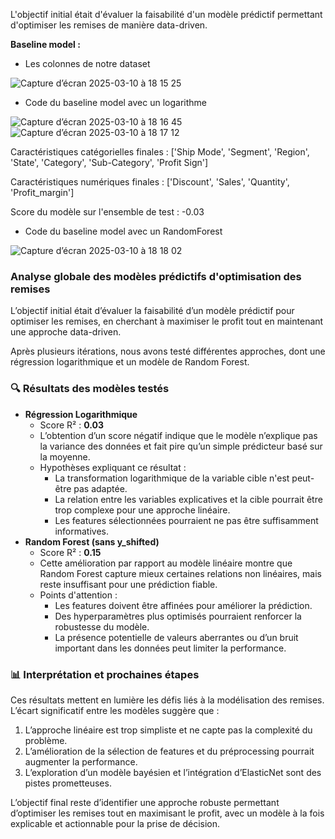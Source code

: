 L'objectif initial était d'évaluer la faisabilité d'un modèle prédictif permettant d'optimiser les remises de manière data-driven.

**Baseline model :**

- Les colonnes de notre dataset

![Capture d’écran 2025-03-10 à 18 15 25](https://github.com/user-attachments/assets/19f3a85f-faea-4ffa-a461-4556a88b7e39)

- Code du baseline model avec un logarithme

![Capture d’écran 2025-03-10 à 18 16 45](https://github.com/user-attachments/assets/2712a270-514c-438a-878d-d54b3f5e0ce6)
![Capture d’écran 2025-03-10 à 18 17 12](https://github.com/user-attachments/assets/680ce345-1890-40b1-af1c-7ef3fc7bb413)

Caractéristiques catégorielles finales : ['Ship Mode', 'Segment', 'Region', 'State', 'Category', 'Sub-Category', 'Profit Sign']

Caractéristiques numériques finales : ['Discount', 'Sales', 'Quantity', 'Profit_margin']

Score du modèle sur l'ensemble de test : -0.03

- Code du baseline model avec un RandomForest

![Capture d’écran 2025-03-10 à 18 18 02](https://github.com/user-attachments/assets/1e4fe4c3-0e7b-4645-b3b8-180303df94ea)


### Analyse globale des modèles prédictifs d'optimisation des remises

L’objectif initial était d’évaluer la faisabilité d’un modèle prédictif pour optimiser les remises, en cherchant à maximiser le profit tout en maintenant une approche data-driven. 

Après plusieurs itérations, nous avons testé différentes approches, dont une régression logarithmique et un modèle de Random Forest.

### 🔍 Résultats des modèles testés

- **Régression Logarithmique**
    - Score R² : **0.03**
    - L’obtention d’un score négatif indique que le modèle n’explique pas la variance des données et fait pire qu’un simple prédicteur basé sur la moyenne.
    - Hypothèses expliquant ce résultat :
        - La transformation logarithmique de la variable cible n'est peut-être pas adaptée.
        - La relation entre les variables explicatives et la cible pourrait être trop complexe pour une approche linéaire.
        - Les features sélectionnées pourraient ne pas être suffisamment informatives.
- **Random Forest (sans y_shifted)**
    - Score R² : **0.15**
    - Cette amélioration par rapport au modèle linéaire montre que Random Forest capture mieux certaines relations non linéaires, mais reste insuffisant pour une prédiction fiable.
    - Points d'attention :
        - Les features doivent être affinées pour améliorer la prédiction.
        - Des hyperparamètres plus optimisés pourraient renforcer la robustesse du modèle.
        - La présence potentielle de valeurs aberrantes ou d’un bruit important dans les données peut limiter la performance.
     
### 📊 Interprétation et prochaines étapes

Ces résultats mettent en lumière les défis liés à la modélisation des remises. L’écart significatif entre les modèles suggère que :

1. L’approche linéaire est trop simpliste et ne capte pas la complexité du problème.
2. L’amélioration de la sélection de features et du préprocessing pourrait augmenter la performance.
3. L’exploration d’un modèle bayésien et l’intégration d’ElasticNet sont des pistes prometteuses.

L’objectif final reste d’identifier une approche robuste permettant d’optimiser les remises tout en maximisant le profit, avec un modèle à la fois explicable et actionnable pour la prise de décision.
